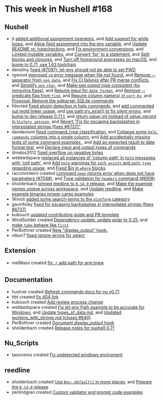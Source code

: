 # This week in Nushell #168


## Nushell

- jt [added additional assignment operators](https://github.com/nushell/nushell/pull/7102), and [Add support for while loops](https://github.com/nushell/nushell/pull/7101), and [Allow field assignment into the env variable](https://github.com/nushell/nushell/pull/7099), and [Update README re: typechecking](https://github.com/nushell/nushell/pull/7094), and [Fix environment conversions](https://github.com/nushell/nushell/pull/7092), and [Limited mutable variables](https://github.com/nushell/nushell/pull/7089), and [Convert 'for' to a statement](https://github.com/nushell/nushell/pull/7086), and [Split blocks and closures](https://github.com/nushell/nushell/pull/7075), and [Turn off foreground processes on macOS](https://github.com/nushell/nushell/pull/7068), and [bump to 0.71, use 1.63 toolchain](https://github.com/nushell/nushell/pull/7061)
- denstiny [fixed (#7097): let-env should not be able to set PWD](https://github.com/nushell/nushell/pull/7100)
- rgwood [improved `rm` error message when file not found](https://github.com/nushell/nushell/pull/7098), and [Remove --separator from `seq date`](https://github.com/nushell/nushell/pull/7096), and [Fix CI failures after PR merge conflicts](https://github.com/nushell/nushell/pull/7072), and [Simplify `seq char`](https://github.com/nushell/nushell/pull/7054), and [Make seq output type consistent (by removing flags)](https://github.com/nushell/nushell/pull/7045), and [Require input for `date format`](https://github.com/nushell/nushell/pull/7043), and [Remove --predicate flag from `find`](https://github.com/nushell/nushell/pull/7042), and [Require column name(s) in `sort-by`](https://github.com/nushell/nushell/pull/7041), and [Proposal: Remove the sqlparser SQLite commands](https://github.com/nushell/nushell/pull/7040)
- fdncred [fixed plugin detection in help commands](https://github.com/nushell/nushell/pull/7088), and [add commented out mold linker usage](https://github.com/nushell/nushell/pull/7081), and [use path.try_exist() to fix silent errors](https://github.com/nushell/nushell/pull/7069), and [bump to dev release 0.71.1](https://github.com/nushell/nushell/pull/7064), and [return value::int instead of value::record in `history session`](https://github.com/nushell/nushell/pull/7049), and [Revert "Fix for escaping backslashes in interpolated strings (fixes #6737)"](https://github.com/nushell/nushell/pull/7038)
- dandavison [fixed command_type classification](https://github.com/nushell/nushell/pull/7074), and [Collapse some `help commands` columns into a single column](https://github.com/nushell/nushell/pull/7052), and [Add accidentally missing tests of some command examples ](https://github.com/nushell/nushell/pull/7035), and [Add an expected result to date format test](https://github.com/nushell/nushell/pull/7031), and [Declare input and output types of commands](https://github.com/nushell/nushell/pull/6796)
- dmatos2012 [fixed overflow on negative bytes](https://github.com/nushell/nushell/pull/7070)
- webbedspace [replaced all instances of 'column path' in `help` messages with 'cell path'](https://github.com/nushell/nushell/pull/7063), and [Add `help` warnings for `path exists` and `path type` regarding usage](https://github.com/nushell/nushell/pull/7062), and [Fixed $in in `where` blocks](https://github.com/nushell/nushell/pull/6976)
- raccmonteiro created [command `open` returns error when does not have parameters (#7048)](https://github.com/nushell/nushell/pull/7058), and [Type validation for `headers` command (#6918)](https://github.com/nushell/nushell/pull/7047)
- sholderbach [pinned reedline to `0.14.0` release](https://github.com/nushell/nushell/pull/7050), and [Make the example names unique across workspace](https://github.com/nushell/nushell/pull/7046), and [Update reedline](https://github.com/nushell/nushell/pull/7023), and [Make example binaries proper cargo examples](https://github.com/nushell/nushell/pull/7019)
- 1Kinoti [added some search-terms to the `platform` category](https://github.com/nushell/nushell/pull/7021)
- gavinfoley [fixed for escaping backslashes in interpolated strings (fixes #6737)](https://github.com/nushell/nushell/pull/7020)
- kubouch [updated contributing guide and PR template](https://github.com/nushell/nushell/pull/7008)
- WindSoilder created [Dependency update: update polar to 0.25](https://github.com/nushell/nushell/pull/6988), and [make `take` behave like `first`](https://github.com/nushell/nushell/pull/6893)
- PerBothner created [New "display_output" hook.](https://github.com/nushell/nushell/pull/6915)
- nibon7 [fixed ignore-errors for select](https://github.com/nushell/nushell/pull/6896)

## Extension

- melMass created [fix: ⚡️ add path for arm brew](https://github.com/nushell/vscode-nushell-lang/pull/68)

## Documentation


- hustcer created [Refresh commands docs for nu v0.71](https://github.com/nushell/nushell.github.io/pull/669)
- hbt created [fix 404 link](https://github.com/nushell/nushell.github.io/pull/668)
- kubouch created [Add review process change](https://github.com/nushell/nushell.github.io/pull/664)
- webbedspace created [Fix let-env Path example to be accurate for Windows](https://github.com/nushell/nushell.github.io/pull/663), and [Update types_of_data.md](https://github.com/nushell/nushell.github.io/pull/661), and [Updated working_with_strings.md (closes #640)](https://github.com/nushell/nushell.github.io/pull/660)
- PerBothner created [Document display_output hook](https://github.com/nushell/nushell.github.io/pull/662)
- sholderbach created [Release notes for nushell 0.71](https://github.com/nushell/nushell.github.io/pull/647)


## Nu_Scripts


- taooceros created [Fix undetected windows enviroment](https://github.com/nushell/nu_scripts/pull/312)


## reedline


- sholderbach created [Use `Box::default()` in more places](https://github.com/nushell/reedline/pull/512), and [Prepare the `0.14.0` release](https://github.com/nushell/reedline/pull/511)
- perlindgren created [Custom validator and prompt code examples](https://github.com/nushell/reedline/pull/500)

